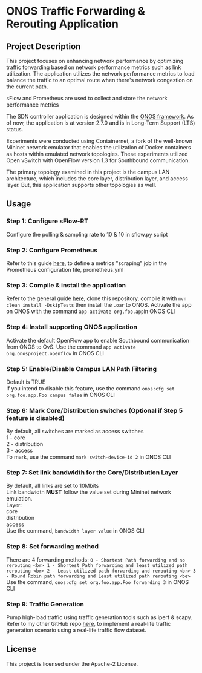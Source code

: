 # ONOS Traffic Forwarding & Rerouting Application

## Project Description
This project focuses on enhancing network performance by optimizing traffic forwarding based on network performance metrics such as link utilization. The application utilizes the network performance metrics to load balance the traffic to an optimal route when there's network congestion on the current path. 

sFlow and Prometheus are used to collect and store the network performance metrics

The SDN controller application is designed within the [ONOS framework](https://wiki.onosproject.org/display/ONOS/ONOS). As of now, the application is at version 2.7.0 and is in Long-Term Support (LTS) status.

Experiments were conducted using Containernet, a fork of the well-known Mininet network emulator that enables the utilization of Docker containers as hosts within emulated network topologies. These experiments utilized Open vSwitch with OpenFlow version 1.3 for Southbound communication.

The primary topology examined in this project is the campus LAN architecture, which includes the core layer, distribution layer, and access layer. But, this application supports other topologies as well.

## Usage
### Step 1: Configure sFlow-RT
Configure the polling & sampling rate to 10 & 10 in sflow.py script

### Step 2: Configure Prometheus
Refer to this guide [here](https://blog.sflow.com/2019/04/prometheus-exporter.html), to define a metrics "scraping" job in the Prometheus configuration file, prometheus.yml

### Step 3: Compile & install the application
Refer to the general guide [here](https://wiki.onosproject.org/display/ONOS/Template+Application+Tutorial), clone this repository, compile it with `mvn clean install -DskipTests` then install the `.oar` to ONOS. Activate the app on ONOS with the command `app activate org.foo.app`in ONOS CLI

### Step 4: Install supporting ONOS application
Activate the default OpenFlow app to enable Southbound communication from ONOS to OvS. Use the command `app activate org.onosproject.openflow` in ONOS CLI

### Step 5: Enable/Disable Campus LAN Path Filtering
Default is TRUE <br>
If you intend to disable this feature, use the command `onos:cfg set org.foo.app.Foo campus false` in ONOS CLI

### Step 6: Mark Core/Distribution switches (Optional if Step 5 feature is disabled)
By default, all switches are marked as access switches <br>
1 - core <br> 
2 - distribution <br>
3 - access <br>
To mark, use the command `mark switch-device-id 2` in ONOS CLI

### Step 7: Set link bandwidth for the Core/Distribution Layer
By default, all links are set to 10Mbits <br>
Link bandwidth **MUST** follow the value set during Mininet network emulation. <br>
Layer: <br>
core <br>
distribution <br>
access <br>
Use the command, `bandwidth layer value` in ONOS CLI

### Step 8: Set forwarding method
There are 4 forwarding methods: <be>
`
0 - Shortest Path forwarding and no rerouting <br>
1 - Shortest Path forwarding and least utilized path rerouting <br>
2 - Least utilized path forwarding and rerouting <br>
3 - Round Robin path forwarding and Least utilized path rerouting <be>
`
Use the command, `onos:cfg set org.foo.app.Foo forwarding 3` in ONOS CLI

### Step 9: Traffic Generation
Pump high-load traffic using traffic generation tools such as iperf & scapy. <br>
Refer to my other GitHub repo [here](https://github.com/vikki8/real_life_traffic_generator), to implement a real-life traffic generation scenario using a real-life traffic flow dataset.

## License
This project is licensed under the Apache-2 License.
